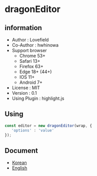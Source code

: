 # dragonEditor
## information
 - Author : Lovefield
 - Co-Author : hwhinowa
 - Support browser
    - Chrome 53+
    - Safari 13+
    - Firefox 63+
    - Edge 18+ (44+)
    - IOS 11+
    - Android 7+
 - License : MIT
 - Version : 0.1
 - Using Plugin : highlight.js

## Using
```js
const editor = new dragonEditor(wrap, {
   'options' : 'value'
});
```

## Document
- [Korean](https://github.com/lovefields/dragonEditor/blob/master/document/document_kr.md)
- [English](https://github.com/lovefields/dragonEditor/blob/master/document/document_en.md)
